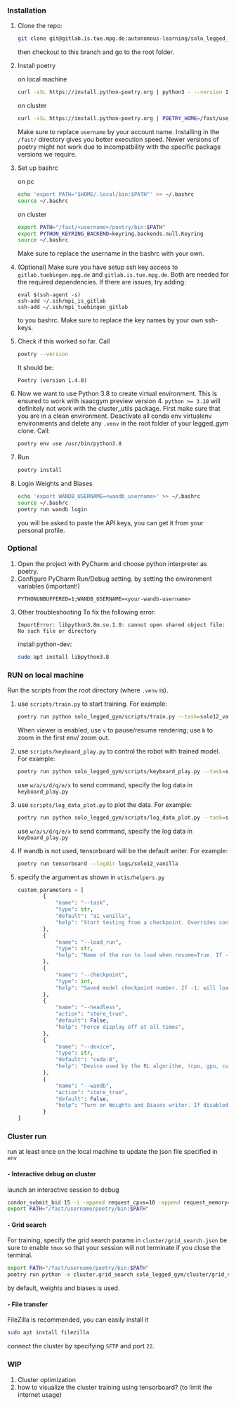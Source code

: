 ### Installation
1. Clone the repo:
    ```bash
    git clone git@gitlab.is.tue.mpg.de:autonomous-learning/solo_legged_gym.git
    ```
    then checkout to this branch and go to the root folder.

2. Install poetry
    
    on local machine
    ```bash
    curl -sSL https://install.python-poetry.org | python3 - --version 1.4.0
    ```
    
    on cluster
    ```bash
    curl -sSL https://install.python-poetry.org | POETRY_HOME=/fast/username/poetry python3 - --version 1.4.0
    ```
    Make sure to replace `username` by your account name. Installing in the `/fast/` directory gives you better execution speed.
    Newer versions of poetry might not work due to incompatbility with the specific package versions we require.

3. Set up bashrc

    on pc
    ```bash
    echo 'export PATH="$HOME/.local/bin:$PATH"' >> ~/.bashrc
    source ~/.bashrc 
    ```
    on cluster
    ```bash
    export PATH="/fast/<username>/poetry/bin:$PATH"
    export PYTHON_KEYRING_BACKEND=keyring.backends.null.Keyring
    source ~/.bashrc 
    ```
    Make sure to replace the username in the bashrc with your own.

4. (Optional) Make sure you have setup ssh key access to `gitlab.tuebingen.mpg.de` and `gitlab.is.tue.mpg.de`. Both are needed for the required dependencies. If there are issues, try adding:
    ```
    eval $(ssh-agent -s)
    ssh-add ~/.ssh/mpi_is_gitlab
    ssh-add ~/.ssh/mpi_tuebingen_gitlab
    ```
    to you bashrc. Make sure to replace the key names by your own ssh-keys.

5. Check if this worked so far. Call
    ```bash
    poetry --version
    ```
    
    It should be:
    ```
    Poetry (version 1.4.0)
    ```

6. Now we want to use Python 3.8 to create virtual environment. This is ensured to work with isaacgym preview version 4. `python >= 3.10` will definitely not work with the cluster_utils package. First make sure that you are in a clean environment. Deactivate all conda env virtualenv environments and delete any `.venv` in the root folder of your legged_gym clone. Call:
    ```bash
    poetry env use /usr/bin/python3.8
    ```

7. Run 
    ```bash
    poetry install
    ```

8. Login Weights and Biases
   ```bash
   echo 'export WANDB_USERNAME=<wandb_username>' >> ~/.bashrc
   source ~/.bashrc 
   poetry run wandb login
   ```
   you will be asked to paste the API keys, you can get it from your personal profile. 

### Optional
1. Open the project with PyCharm and choose python interpreter as poetry. 
2. Configure PyCharm Run/Debug setting. 
   by setting the environment variables (important!)
   ```
   PYTHONUNBUFFERED=1;WANDB_USERNAME=<your-wandb-username>
   ```
3. Other troubleshooting
     To fix the following error:
     ```
     ImportError: libpython3.8m.so.1.0: cannot open shared object file: No such file or directory
     ```
     install python-dev:
     ```bash
     sudo apt install libpython3.8
     ```

### RUN on local machine
Run the scripts from the root directory (where `.venv` is). 
1. use `scripts/train.py` to start training.
   For example:
   ```bash 
   poetry run python solo_legged_gym/scripts/train.py --task=solo12_vanilla (--wandb --headless)
   ```
   When viewer is enabled, use `v` to pause/resume rendering; use `b` to zoom in the first env/ zoom out. 
2. use `scripts/keyboard_play.py` to control the robot with trained model. 
   For example:
   ```bash 
   poetry run python solo_legged_gym/scripts/keyboard_play.py --task=solo12_vanilla
   ```
   use `w/a/s/d/q/e/x` to send command, specify the log data in `keyboard_play.py`
3. use `scripts/log_data_plot.py` to plot the data. 
   For example:
   ```bash
   poetry run python solo_legged_gym/scripts/log_data_plot.py --task=solo12_vanilla
   ```
   use `w/a/s/d/q/e/x` to send command, specify the log data in `keyboard_play.py`
4. If wandb is not used, tensorboard will be the default writer. 
   For example:
   ```bash
   poetry run tensorboard --logdir logs/solo12_vanilla
   ```
5. specify the argument as shown in `utis/helpers.py`
   
   ```python
   custom_parameters = [
           {
               "name": "--task",
               "type": str,
               "default": "a1_vanilla",
               "help": "Start testing from a checkpoint. Overrides config file if provided.",
           },
           {
               "name": "--load_run",
               "type": str,
               "help": "Name of the run to load when resume=True. If -1: will load the last run. Overrides config file if provided.",
           },
           {
               "name": "--checkpoint",
               "type": int,
               "help": "Saved model checkpoint number. If -1: will load the last checkpoint. Overrides config file if provided.",
           },
           {
               "name": "--headless",
               "action": "store_true",
               "default": False,
               "help": "Force display off at all times",
           },
           {
               "name": "--device",
               "type": str,
               "default": "cuda:0",
               "help": "Device used by the RL algorithm, (cpu, gpu, cuda:0, cuda:1 etc..)",
           },
           {
               "name": "--wandb",
               "action": "store_true",
               "default": False,
               "help": "Turn on Weights and Biases writer. If disabled, tensorboard will be used. ",
           }
   ]
   ```

### Cluster run
run at least once on the local machine to update the json file specified in `env`

####  - Interactive debug on cluster
launch an interactive session to debug
```bash
condor_submit_bid 15 -i -append request_cpus=10 -append request_memory=20000 -append request_gpus=1
export PATH="/fast/username/poetry/bin:$PATH"
```
####  - Grid search
For training, specify the grid search params in `cluster/grid_search.json`
be sure to enable `tmux` so that your session will not terminate if you close the terminal.
```bash
export PATH="/fast/username/poetry/bin:$PATH"
poetry run python -m cluster.grid_search solo_legged_gym/cluster/grid_search.json
```
by default, weights and biases is used. 

#### - File transfer
FileZilla is recommended, you can easily install it
```bash
sudo apt install filezilla
```
connect the cluster by specifying `SFTP` and port `22`. 

### WIP
1. Cluster optimization
2. how to visualize the cluster training using tensorboard? (to limit the internet usage)

